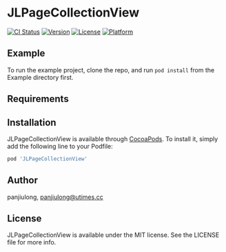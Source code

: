 # JLPageCollectionView

[![CI Status](https://img.shields.io/travis/panjiulong/JLPageCollectionView.svg?style=flat)](https://travis-ci.org/panjiulong/JLPageCollectionView)
[![Version](https://img.shields.io/cocoapods/v/JLPageCollectionView.svg?style=flat)](https://cocoapods.org/pods/JLPageCollectionView)
[![License](https://img.shields.io/cocoapods/l/JLPageCollectionView.svg?style=flat)](https://cocoapods.org/pods/JLPageCollectionView)
[![Platform](https://img.shields.io/cocoapods/p/JLPageCollectionView.svg?style=flat)](https://cocoapods.org/pods/JLPageCollectionView)

## Example

To run the example project, clone the repo, and run `pod install` from the Example directory first.

## Requirements

## Installation

JLPageCollectionView is available through [CocoaPods](https://cocoapods.org). To install
it, simply add the following line to your Podfile:

```ruby
pod 'JLPageCollectionView'
```

## Author

panjiulong, panjiulong@utimes.cc

## License

JLPageCollectionView is available under the MIT license. See the LICENSE file for more info.
